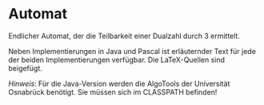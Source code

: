 # Automat
Endlicher Automat, der die Teilbarkeit einer Dualzahl durch 3 ermittelt.

Neben Implementierungen in Java und Pascal ist erläuternder Text für jede der beiden Implementierungen verfügbar. 
Die LaTeX-Quellen sind beigefügt.

*Hinweis*: Für die Java-Version werden die AlgoTools der Universität Osnabrück benötigt. Sie müssen sich im CLASSPATH befinden!
